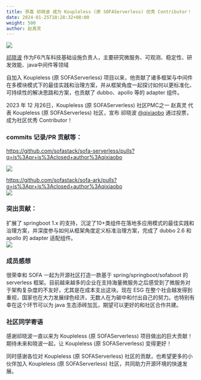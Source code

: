 ```yaml
---
title: 恭喜 祁晓波 成为 Koupleless (原 SOFAServerless) 优秀 Contributor！
date: 2024-01-25T10:28:32+08:00
weight: 500
author: 赵真灵
---
```


![](https://intranetproxy.alipay.com/skylark/lark/0/2024/png/149473/1727419190755-17af7040-1268-4206-9721-6094092f4139.png)

[<font style="color:rgb(31, 35, 40);">祁晓波</font>](https://github.com/qixiaobo)<font style="color:rgb(31, 35, 40);"> </font><font style="color:rgb(31, 35, 40);">作为F6汽车科技基础设施负责人，主要研究微服务、可观测、稳定性、研发效能、java中间件等领域</font>

<font style="color:rgb(31, 35, 40);">自加入 Koupleless (原 SOFAServerless) 项目以来，他贡献了诸多框架与中间件在多模块模式下的最佳实践和治理方案，并从框架角度一起探讨如何以更标准化、可持续性的解决思路和方案，也贡献了 dubbo、apollo 等的 adapter 组件。</font>

<font style="color:rgb(31, 35, 40);">2023 年 12 月26日，Koupleless (原 SOFAServerless) 社区PMC之一 赵真灵 代表 Koupleless (原 SOFAServerless) 社区，宣布 祁晓波</font><font style="color:rgb(31, 35, 40);"> </font>[<font style="color:rgb(31, 35, 40);">@qixiaobo</font>](https://github.com/qixiaobo)<font style="color:rgb(31, 35, 40);"> </font><font style="color:rgb(31, 35, 40);">通过投票，成为社区优秀 Contributor！</font>

### <font style="color:rgb(31, 35, 40);">commits 记录/PR 贡献等：</font>
[<font style="color:rgb(31, 35, 40);">https://github.com/sofastack/sofa-serverless/pulls?q=is%3Apr+is%3Aclosed+author%3Aqixiaobo</font>](https://github.com/sofastack/sofa-serverless/pulls?q=is%3Apr+is%3Aclosed+author%3Aqixiaobo)<font style="color:rgb(31, 35, 40);">  
</font>

![](https://intranetproxy.alipay.com/skylark/lark/0/2024/png/149473/1727419260641-0f08d99d-2726-4af0-9534-eb659d7c8527.png)

[<font style="color:rgb(31, 35, 40);">https://github.com/sofastack/sofa-ark/pulls?q=is%3Apr+is%3Aclosed+author%3Aqixiaobo</font>](https://github.com/sofastack/sofa-ark/pulls?q=is%3Apr+is%3Aclosed+author%3Aqixiaobo)<font style="color:rgb(31, 35, 40);">  
</font>![](https://intranetproxy.alipay.com/skylark/lark/0/2024/png/149473/1727418763098-5ec46423-4d35-4075-b642-4178151d94c1.png)

### <font style="color:rgb(31, 35, 40);">突出贡献：</font>
<font style="color:rgb(31, 35, 40);">扩展了 springboot 1.x 的支持，沉淀了10+类组件在落地多应用模式的最佳实践和治理方案，并深度参与如何从框架角度定义标准治理方案，完成了 dubbo 2.6 和 apollo 的 adapter 适配组件。  
</font>![](https://intranetproxy.alipay.com/skylark/lark/0/2024/png/149473/1727418765065-e4c961c3-3f07-462b-ac95-7316a21462ed.png)

### <font style="color:rgb(31, 35, 40);">成员感想</font>
<font style="color:rgb(31, 35, 40);">很荣幸和 SOFA 一起为开源社区打造一款基于 spring/springboot/sofaboot 的 serverless 框架。目前越来越多的企业在支持海量微服务之后感受到了微服务对于架构复杂度的不友好，尤其是在成本支出这块。现在 ESG 在整个社会越发得到重视，国家也在大力发展绿色经济，无数人在为碳中和付出自己的努力。也特别有幸在这个环节可以为 java 生态添砖加瓦，期望可以更好的和社区合作共建。</font>

### <font style="color:rgb(31, 35, 40);">社区同学寄语</font>
<font style="color:rgb(31, 35, 40);">感谢祁晓波一直以来为 Koupleless (原 SOFAServerless) 项目做出的巨大贡献！期待未来和晓波一起，让 Koupleless (原 SOFAServerless) 变得更好！</font>

<font style="color:rgb(31, 35, 40);">同时感谢各位对 Koupleless (原 SOFAServerless) 社区的贡献，也希望更多的小伙伴加入 Koupleless (原 SOFAServerless) 社区，共同助力开源环境的快速发展。</font>
